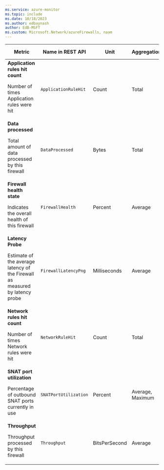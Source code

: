 ```yaml
---
ms.service: azure-monitor
ms.topic: include
ms.date: 10/18/2023
ms.author: edbaynash
author: EdB-MSFT
ms.custom: Microsoft.Network/azureFirewalls, naam
---
```

<!--
NOTE:  This content is automatically generated using API calls to Azure. 
Any edits made on these files will be overwritten in the next run of the script. 
There is no benefit in editing these files directly.  
-->
  
  
|Metric|Name in REST API|Unit|Aggregation|Dimensions|Time Grains|DS Export|
|---|---|---|---|---|---|---|
|**Application rules hit count**<p><p>Number of times Application rules were hit |`ApplicationRuleHit` |Count |Total |`Status`, `Reason`, `Protocol`|PT1M |Yes|
|**Data processed**<p><p>Total amount of data processed by this firewall |`DataProcessed` |Bytes |Total |\<none\>|PT1M |Yes|
|**Firewall health state**<p><p>Indicates the overall health of this firewall |`FirewallHealth` |Percent |Average |`Status`, `Reason`|PT1M |Yes|
|**Latency Probe**<p><p>Estimate of the average latency of the Firewall as measured by latency probe |`FirewallLatencyPng` |Milliseconds |Average |\<none\>|PT1M |Yes|
|**Network rules hit count**<p><p>Number of times Network rules were hit |`NetworkRuleHit` |Count |Total |`Status`, `Reason`, `Protocol`|PT1M |Yes|
|**SNAT port utilization**<p><p>Percentage of outbound SNAT ports currently in use |`SNATPortUtilization` |Percent |Average, Maximum |`Protocol`|PT1M |Yes|
|**Throughput**<p><p>Throughput processed by this firewall |`Throughput` |BitsPerSecond |Average |\<none\>|PT1M |No|
